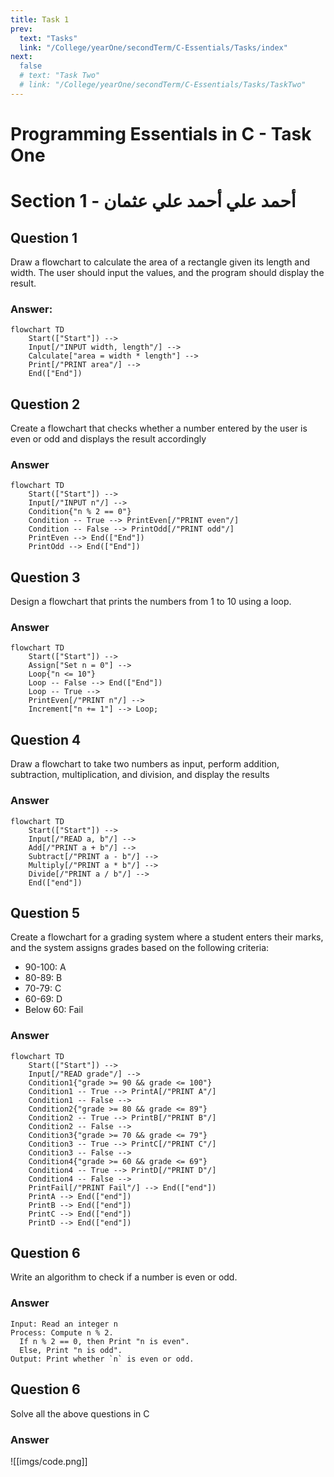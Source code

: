 ```yaml
---
title: Task 1
prev:
  text: "Tasks"
  link: "/College/yearOne/secondTerm/C-Essentials/Tasks/index"
next:
  false
  # text: "Task Two"
  # link: "/College/yearOne/secondTerm/C-Essentials/Tasks/TaskTwo"
---
```


# Programming Essentials in C - Task One
# Section 1 - أحمد علي أحمد علي عثمان

## Question 1

Draw a flowchart to calculate the area of a rectangle given its length and width. The user should input the values, and the program should display the result.

### Answer:

```mermaid
flowchart TD
    Start(["Start"]) -->
    Input[/"INPUT width, length"/] -->
    Calculate["area = width * length"] -->
    Print[/"PRINT area"/] -->
    End(["End"])
```

## Question 2

Create a flowchart that checks whether a number entered by the user is even or odd and displays the result accordingly

### Answer

```mermaid
flowchart TD
    Start(["Start"]) -->
    Input[/"INPUT n"/] -->
    Condition{"n % 2 == 0"}
    Condition -- True --> PrintEven[/"PRINT even"/]
    Condition -- False --> PrintOdd[/"PRINT odd"/]
    PrintEven --> End(["End"])
    PrintOdd --> End(["End"])
```

## Question 3

Design a flowchart that prints the numbers from 1 to 10 using a loop.

### Answer

```mermaid
flowchart TD
    Start(["Start"]) -->
    Assign["Set n = 0"] -->
    Loop{"n <= 10"}
    Loop -- False --> End(["End"])
    Loop -- True -->
    PrintEven[/"PRINT n"/] -->
    Increment["n += 1"] --> Loop;
```

## Question 4

Draw a flowchart to take two numbers as input, perform addition, subtraction, multiplication, and division, and display the results

### Answer

```mermaid
flowchart TD
    Start(["Start"]) -->
    Input[/"READ a, b"/] -->
    Add[/"PRINT a + b"/] -->
    Subtract[/"PRINT a - b"/] -->
    Multiply[/"PRINT a * b"/] -->
    Divide[/"PRINT a / b"/] -->
    End(["end"])
```

## Question 5

Create a flowchart for a grading system where a student enters their marks, and the system assigns grades based on the following criteria:

- 90-100: A
- 80-89: B
- 70-79: C
- 60-69: D
- Below 60: Fail

### Answer

```mermaid
flowchart TD
    Start(["Start"]) -->
    Input[/"READ grade"/] -->
    Condition1{"grade >= 90 && grade <= 100"}
    Condition1 -- True --> PrintA[/"PRINT A"/]
    Condition1 -- False -->
    Condition2{"grade >= 80 && grade <= 89"}
    Condition2 -- True --> PrintB[/"PRINT B"/]
    Condition2 -- False -->
    Condition3{"grade >= 70 && grade <= 79"}
    Condition3 -- True --> PrintC[/"PRINT C"/]
    Condition3 -- False -->
    Condition4{"grade >= 60 && grade <= 69"}
    Condition4 -- True --> PrintD[/"PRINT D"/]
    Condition4 -- False -->
    PrintFail[/"PRINT Fail"/] --> End(["end"])
    PrintA --> End(["end"])
    PrintB --> End(["end"])
    PrintC --> End(["end"])
    PrintD --> End(["end"])
```

## Question 6

Write an algorithm to check if a number is even or odd.

### Answer

```
Input: Read an integer n
Process: Compute n % 2.
  If n % 2 == 0, then Print "n is even".
  Else, Print "n is odd".
Output: Print whether `n` is even or odd.
```

## Question 6

Solve all the above questions in C

### Answer

![[imgs/code.png]]
